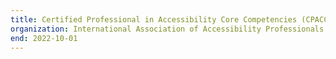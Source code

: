 ```yaml
---
title: Certified Professional in Accessibility Core Competencies (CPACC)
organization: International Association of Accessibility Professionals (IAAP)
end: 2022-10-01
---
```


